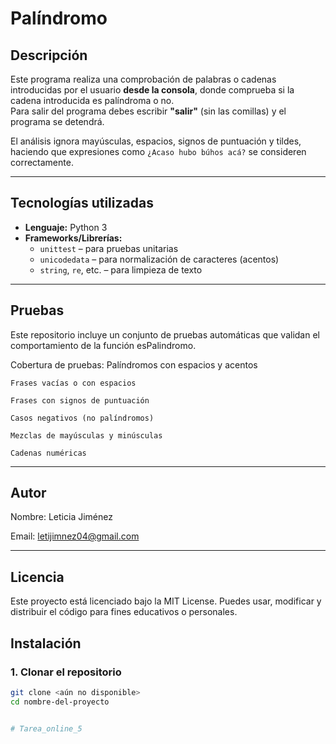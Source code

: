 # Palíndromo

## Descripción

Este programa realiza una comprobación de palabras o cadenas introducidas por el usuario **desde la consola**, donde comprueba si la cadena introducida es palíndroma o no.  
Para salir del programa debes escribir **"salir"** (sin las comillas) y el programa se detendrá.

El análisis ignora mayúsculas, espacios, signos de puntuación y tildes, haciendo que expresiones como `¿Acaso hubo búhos acá?` se consideren correctamente.

---

## Tecnologías utilizadas

- **Lenguaje:** Python 3
- **Frameworks/Librerías:**
  - `unittest` – para pruebas unitarias
  - `unicodedata` – para normalización de caracteres (acentos)
  - `string`, `re`, etc. – para limpieza de texto

---

## Pruebas

Este repositorio incluye un conjunto de pruebas automáticas que validan el comportamiento de la función esPalindromo.

Cobertura de pruebas:
    Palíndromos con espacios y acentos

    Frases vacías o con espacios

    Frases con signos de puntuación

    Casos negativos (no palíndromos)

    Mezclas de mayúsculas y minúsculas

    Cadenas numéricas

---

## Autor

Nombre: Leticia Jiménez

Email: letijimnez04@gmail.com

---

## Licencia

Este proyecto está licenciado bajo la MIT License.
Puedes usar, modificar y distribuir el código para fines educativos o personales.

## Instalación

### 1. Clonar el repositorio

```bash
git clone <aún no disponible>
cd nombre-del-proyecto


# Tarea_online_5
